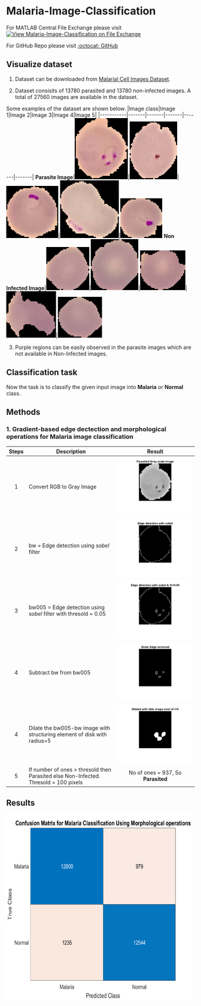 # **Malaria-Image-Classification**
For  MATLAB Central File Exchange please visit [![View Malaria-Image-Classification on File Exchange](https://www.mathworks.com/matlabcentral/images/matlab-file-exchange.svg)](https://in.mathworks.com/matlabcentral/fileexchange/102114-malaria-image-classification)

For GitHub Repo please visit [:octocat: GitHub](https://github.com/ummadiviany/Malaria-Image-Classification)



## **Visualize dataset**
1. Dataset can be downloaded from [Malarial Cell Images Dataset](https://www.kaggle.com/iarunava/cell-images-for-detecting-malaria).

2. Dataset consisits of 13780 parasited and 13780 non-infected images. A total of 27560 images are available in the dataset.

Some examples of the dataset are shown below.
|Image class|Image 1|Image 2|Image 3|Image 4|Image 5|
|-----------|-------|-------|-------|-------|-------|
**Parasite Image**|![](test_images/infected/C33P1thinF_IMG_20150619_114756a_cell_179.png)|![](test_images/infected/C33P1thinF_IMG_20150619_114756a_cell_180.png)|![](test_images/infected/C33P1thinF_IMG_20150619_114756a_cell_181.png)|![](test_images/infected/C33P1thinF_IMG_20150619_114756a_cell_182.png)|![](test_images/infected/C33P1thinF_IMG_20150619_115740a_cell_162.png)
**Non Infected Image**|![](test_images/NotInfected/C1_thinF_IMG_20150604_104722_cell_9.png)|![](test_images/NotInfected/C1_thinF_IMG_20150604_104722_cell_60.png)|![](test_images/NotInfected/C1_thinF_IMG_20150604_104722_cell_15.png)|![](test_images/NotInfected/C1_thinF_IMG_20150604_104722_cell_66.png)|![](test_images/NotInfected/C1_thinF_IMG_20150604_104722_cell_73.png)

3. Purple regions can be easily observed in the parasite images which are not available in Non-Infected images.

## **Classification task**
Now the task is to classify the given input image into **Malaria** *or* **Normal** class.

## **Methods**

### **1. Gradient-based edge dectection and morphological operations for Malaria image classification**

|Steps  |           Description                                 |                   Result                   |
|:-----:|-----------------------------------------------------|:------------------------------------------:|
1 | Convert RGB to Gray Image|![](method1_steps/gray.png)
2 | bw = Edge detection using *sobel* filter |![](method1_steps/edge.png)
3 | bw005 = Edge detection using *sobel* filter with thresold = 0.05|![](method1_steps/edge005.png)
4 | Subtract bw from bw005|![](method1_steps/parasite.png)
4 | Dilate the bw005-bw image with structuring element of disk with radius=5|![](method1_steps/dilated.png)
5 | If number of ones > thresold then Parasited else Non-Infected. Thresold = 100 pixels| No of ones  = 937, So **Parasited**

## **Results**

<img src=confusion_mat.png width="500" height="500">

<!-- |                      |Predictd Class = Parasite|Predictd Class = Non-Infected| Total |
:---------------------:|:-----------------------:|:----------------------------:|:----:|
**Actual class = Parasite**| 13097| 682 | 13779
**Actual class = Non-Infected**| 1840| 11939 | 13779
**Total** |14937 | 12621 | 27558 -->

```python

```




